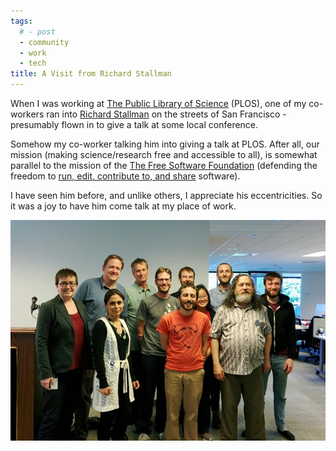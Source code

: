 ```yaml
---
tags:
  # - post
  - community
  - work
  - tech
title: A Visit from Richard Stallman
---
```

When I was working at [The Public Library of Science](https://plos.org/) (PLOS), one of my co-workers ran into [Richard Stallman](https://en.wikipedia.org/wiki/Richard_Stallman) on the streets of San Francisco - presumably flown in to give a talk at some local conference.

Somehow my co-worker talking him into giving a talk at PLOS. After all, our mission (making science/research free and accessible to all), is somewhat parallel to the mission of the [The Free Software Foundation](https://www.fsf.org/) (defending the freedom to [run, edit, contribute to, and share](https://www.gnu.org/philosophy/free-sw.html) software).

I have seen him before, and unlike others, I appreciate his eccentricities. So it was a joy to have him come talk at my place of work.

![Stallman at PLOS developers](assets/rms_plos_devs.webp)
